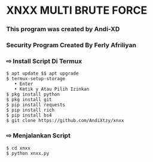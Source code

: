 # XNXX MULTI BRUTE FORCE

### This program was created by Andi-XD
### Security Program Created By Ferly Afriliyan

### ⇨  Install Script Di Termux
```
$ apt update $$ apt upgrade
$ termux-setup-storage  
   • Enter  
   • Ketik y Atau Pilih Izinkan
$ pkg install python
$ pkg install git
$ pip install requests
$ pip install rich
$ pip install bs4
$ git clone https://github.com/AndiXtzy/xnxx
```
### ⇨  Menjalankan Script
```
$ cd xnxx
$ python xnxx.py
```
